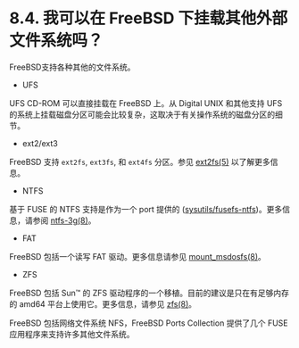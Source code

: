 # 8.4. 我可以在 FreeBSD 下挂载其他外部文件系统吗？

FreeBSD支持各种其他的文件系统。

- UFS

UFS CD-ROM 可以直接挂载在 FreeBSD 上。从 Digital UNIX 和其他支持 UFS 的系统上挂载磁盘分区可能会比较复杂，这取决于有关操作系统的磁盘分区的细节。

- ext2/ext3

FreeBSD 支持 `ext2fs`, `ext3fs`, 和 `ext4fs` 分区。参见 [ext2fs(5)](https://www.freebsd.org/cgi/man.cgi?query=ext2fs&sektion=5&format=html) 以了解更多信息。

- NTFS

基于 FUSE 的 NTFS 支持是作为一个 port 提供的 ([sysutils/fusefs-ntfs](https://cgit.freebsd.org/ports/tree/sysutils/fusefs-ntfs/pkg-descr))。更多信息，请参阅 [ntfs-3g(8)](https://www.freebsd.org/cgi/man.cgi?query=ntfs-3g&sektion=8&format=html)。

- FAT

FreeBSD 包括一个读写 FAT 驱动。更多信息请参见 [mount_msdosfs(8)](https://www.freebsd.org/cgi/man.cgi?query=mount_msdosfs&sektion=8&format=html)。

- ZFS

FreeBSD 包括 Sun™ 的 ZFS 驱动程序的一个移植。目前的建议是只在有足够内存的 amd64 平台上使用它。更多信息，请参见 [zfs(8)](https://www.freebsd.org/cgi/man.cgi?query=zfs&sektion=8&format=html)。

FreeBSD 包括网络文件系统 NFS，FreeBSD Ports Collection 提供了几个 FUSE 应用程序来支持许多其他文件系统。
